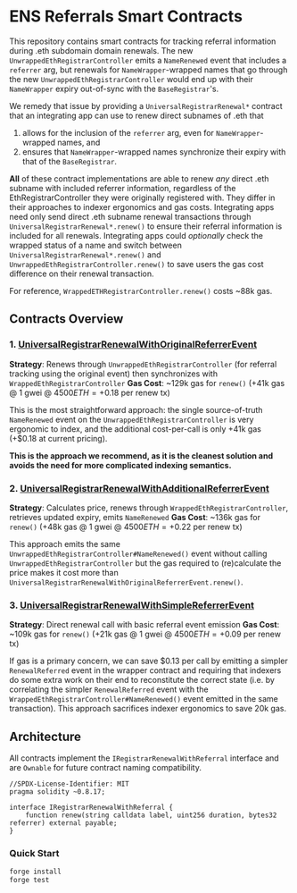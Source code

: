 # ENS Referrals Smart Contracts

This repository contains smart contracts for tracking referral information during .eth subdomain domain renewals. The new `UnwrappedEthRegistrarController` emits a `NameRenewed` event that includes a `referrer` arg, but renewals for `NameWrapper`-wrapped names that go through the new `UnwrappedEthRegistrarController` would end up with their `NameWrapper` expiry out-of-sync with the `BaseRegistrar`'s.

We remedy that issue by providing a `UniversalRegistrarRenewal*` contract that an integrating app can use to renew direct subnames of .eth that
1. allows for the inclusion of the `referrer` arg, even for `NameWrapper`-wrapped names, and
2. ensures that `NameWrapper`-wrapped names synchronize their expiry with that of the `BaseRegistrar`.

**All** of these contract implementations are able to renew _any_ direct .eth subname with included referrer information, regardless of the EthRegistrarController they were originally registered with. They differ in their approaches to indexer ergonomics and gas costs. Integrating apps need only send direct .eth subname renewal transactions through `UniversalRegistrarRenewal*.renew()` to ensure their referral information is included for all renewals. Integrating apps could _optionally_ check the wrapped status of a name and switch between `UniversalRegistrarRenewal*.renew()` and `UnwrappedEthRegistrarController.renew()` to save users the gas cost difference on their renewal transaction.

For reference, `WrappedETHRegistrarController.renew()` costs ~88k gas.

## Contracts Overview

### 1. [UniversalRegistrarRenewalWithOriginalReferrerEvent](src/UniversalRegistrarRenewalWithOriginalReferrerEvent.sol)

**Strategy**: Renews through `UnwrappedEthRegistrarController` (for referral tracking using the original event) then synchronizes with `WrappedEthRegistrarController`
**Gas Cost**: ~129k gas for `renew()` (+41k gas @ 1 gwei @ $4500 ETH = +$0.18 per renew tx)

This is the most straightforward approach: the single source-of-truth `NameRenewed` event on the `UnwrappedEthRegistrarController` is very ergonomic to index, and the additional cost-per-call is only +41k gas (+$0.18 at current pricing).

**This is the approach we recommend, as it is the cleanest solution and avoids the need for more complicated indexing semantics.**

### 2. [UniversalRegistrarRenewalWithAdditionalReferrerEvent](src/UniversalRegistrarRenewalWithAdditionalReferrerEvent.sol)

**Strategy**: Calculates price, renews through `WrappedEthRegistrarController`, retrieves updated expiry, emits `NameRenewed`
**Gas Cost**: ~136k gas for `renew()` (+48k gas @ 1 gwei @ $4500 ETH = +$0.22 per renew tx)

This approach emits the same `UnwrappedEthRegistrarController#NameRenewed()` event without calling `UnwrappedEthRegistrarController` but the gas required to (re)calculate the price makes it cost more than `UniversalRegistrarRenewalWithOriginalReferrerEvent.renew()`.

### 3. [UniversalRegistrarRenewalWithSimpleReferrerEvent](src/UniversalRegistrarRenewalWithSimpleReferrerEvent.sol)

**Strategy**: Direct renewal call with basic referral event emission
**Gas Cost**: ~109k gas for `renew()` (+21k gas @ 1 gwei @ $4500 ETH = +$0.09 per renew tx)

If gas is a primary concern, we can save $0.13 per call by emitting a simpler `RenewalReferred` event in the wrapper contract and requiring that indexers do some extra work on their end to reconstitute the correct state (i.e. by correlating the simpler `RenewalReferred` event with the `WrappedEthRegistrarController#NameRenewed()` event emitted in the same transaction). This approach sacrifices indexer ergonomics to save 20k gas.

## Architecture

All contracts implement the `IRegistrarRenewalWithReferral` interface and are `Ownable` for future contract naming compatibility.

```solidity
//SPDX-License-Identifier: MIT
pragma solidity ~0.8.17;

interface IRegistrarRenewalWithReferral {
    function renew(string calldata label, uint256 duration, bytes32 referrer) external payable;
}
```

### Quick Start

```bash
forge install
forge test
```
